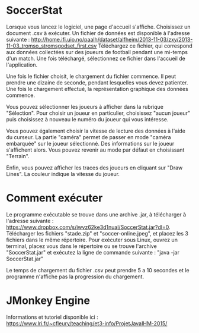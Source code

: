 # SoccerStat

Lorsque vous lancez le logiciel, une page d'accueil s'affiche. Choisissez un document .csv à exécuter. Un fichier de données est disponible à l'adresse suivante : http://home.ifi.uio.no/paalh/dataset/alfheim/2013-11-03/zxy/2013-11-03_tromso_stromsgodset_first.csv 
Téléchargez ce fichier, qui correspond aux données collectées sur des joueurs de football pendant une mi-temps d'un match. Une fois téléchargé, sélectionnez ce fichier dans l'accueil de l'application. 

Une fois le fichier choisit, le chargement du fichier commence. Il peut prendre une dizaine de seconde, pendant lesquelles vous devez patienter. Une fois le chargement effectué, la représentation graphique des données commence. 

Vous pouvez sélectionner les joueurs à afficher dans la rubrique "Sélection". Pour choisir un joueur en particulier, choisissez "aucun joueur" puis choisissez à nouveau le numéro du joueur qui vous intéresse. 

Vous pouvez également choisir la vitesse de lecture des données à l'aide du curseur. La partie "caméra" permet de passer en mode "caméra embarquée" sur le joueur sélectionné. Des informations sur le joueur s'affichent alors. Vous pouvez revenir au mode par défaut en choisissant "Terrain".

Enfin, vous pouvez afficher les traces des joueurs en cliquant sur "Draw Lines". La couleur indique la vitesse du joueur. 

# Comment exécuter

Le programme exécutable se trouve dans une archive .jar, à télécharger à l'adresse suivante : https://www.dropbox.com/s/iwvz62ke3d1nual/SoccerStat.jar?dl=0. Télécharger les fichiers "stade.zip" et "soccer-online.jpeg", et placez les 3 fichiers dans le même répertoire.
Pour exécuter sous Linux, ouvrez un terminal, placez vous dans le répertoire ou se
trouve l'archive "SoccerStat.jar" et exécutez la ligne de commande
suivante : "java -jar SoccerStat.jar"

Le temps de chargement du fichier .csv peut prendre 5 a 10 secondes et
le programme n'affiche pas la progression du chargement.

# JMonkey Engine

Informations et tutoriel disponible ici : https://www.lri.fr/~cfleury/teaching/et3-info/ProjetJavaIHM-2015/

